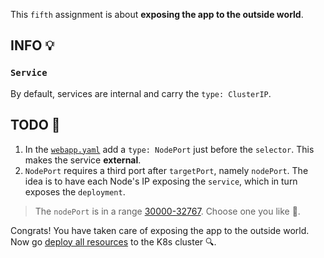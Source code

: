 This `fifth` assignment is about **exposing the app to the outside world**.

## INFO 💡
### `Service`
By default, services are internal and carry the `type: ClusterIP`.

## TODO 🎅
1. In the [`webapp.yaml`](https://github.com/zezl7/esd-2024-kubernetes/blob/main/workshop/3_Create_Configurations/webapp.yaml) add a `type: NodePort` just before the `selector`. This makes the service **external**.
2. `NodePort` requires a third port after `targetPort`, namely `nodePort`. The idea is to have each Node's IP exposing the `service`, which in turn exposes the `deployment`.
> The `nodePort` is in a range [30000-32767](https://kubernetes.io/docs/concepts/services-networking/service/). Choose one you like 🎄.


Congrats! You have taken care of exposing the app to the outside world. Now go [deploy all resources](https://github.com/zezl7/esd-2024-kubernetes/blob/main/workshop/6_Deploy_App) to the K8s cluster 🔍.
